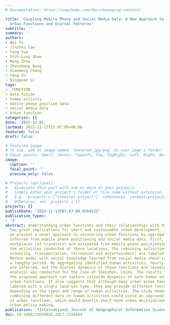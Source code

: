 ```yaml
---
# Documentation: https://wowchemy.com/docs/managing-content/

title: 'Coupling Mobile Phone and Social Media Data: A New Approach to Understanding
  Urban Functions and Diurnal Patterns'
subtitle: ''
summary: ''
authors:
- Wei Tu
- Jinzhou Cao
- Yang Yue
- Shih-Lung Shaw
- Meng Zhou
- Zhensheng Wang
- Xiaomeng Chang
- Yang Xu
- Qingquan Li
tags:
- _FUNCTION
- data fusion
- human activity
- mobile phone position data
- social media data
- Urban function
categories: []
date: '2017-12-01'
lastmod: 2022-11-13T15:07:09+08:00
featured: false
draft: false

# Featured image
# To use, add an image named `featured.jpg/png` to your page's folder.
# Focal points: Smart, Center, TopLeft, Top, TopRight, Left, Right, BottomLeft, Bottom, BottomRight.
image:
  caption: ''
  focal_point: ''
  preview_only: false

# Projects (optional).
#   Associate this post with one or more of your projects.
#   Simply enter your project's folder or file name without extension.
#   E.g. `projects = ["internal-project"]` references `content/project/deep-learning/index.md`.
#   Otherwise, set `projects = []`.
projects: []
publishDate: '2022-11-13T07:07:09.036452Z'
publication_types:
- '2'
abstract: Understanding urban functions and their relationships with human activities
  has great implications for smart and sustainable urban development. In this study,
  we present a novel approach to uncovering urban functions by aggregating human activities
  inferred from mobile phone positioning and social media data. First, the homes and
  workplaces (of travelers) are estimated from mobile phone positioning data to annotate
  the activities conducted at these locations. The remaining activities (such as shopping,
  schooling, transportation, recreation and entertainment) are labeled using a hidden
  Markov model with social knowledge learned from social media check-in data over
  a lengthy period. By aggregating identified human activities, hourly urban functions
  are inferred, and the diurnal dynamics of those functions are revealed. An empirical
  analysis was conducted for the case of Shenzhen, China. The results indicate that
  the proposed approach can capture citywide dynamics of both human activities and
  urban functions. It also suggests that although many urban areas have been officially
  labeled with a single land-use type, they may provide different functions over time
  depending on the types and range of human activities. The study demonstrates that
  combining different data on human activities could yield an improved understanding
  of urban functions, which would benefit short-term urban decision-making and long-term
  urban policy making.
publication: '*International Journal of Geographical Information Science*'
doi: 10.1080/13658816.2017.1356464
---
```

